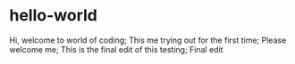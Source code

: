 # hello-world
Hi, welcome to world of coding;
This me trying out for the first time;
Please welcome me;
This is the final edit of this testing;
Final edit
